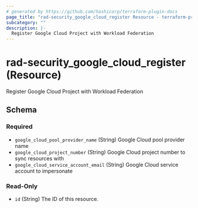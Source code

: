 ```yaml
---
# generated by https://github.com/hashicorp/terraform-plugin-docs
page_title: "rad-security_google_cloud_register Resource - terraform-provider-rad-security"
subcategory: ""
description: |-
  Register Google Cloud Project with Workload Federation
---
```


# rad-security_google_cloud_register (Resource)

Register Google Cloud Project with Workload Federation



<!-- schema generated by tfplugindocs -->
## Schema

### Required

- `google_cloud_pool_provider_name` (String) Google Cloud pool provider name
- `google_cloud_project_number` (String) Google Cloud project number to sync resources with
- `google_cloud_service_account_email` (String) Google Cloud service account to impersonate

### Read-Only

- `id` (String) The ID of this resource.
